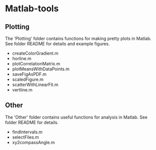 # Matlab-tools

## Plotting
The 'Plotting' folder contains functions for making pretty plots in Matlab. See folder README for details and example figures.
* createColorGradient.m
* horline.m
* plotCorrelationMatrix.m
* plotMeansWithDataPoints.m
* saveFigAsPDF.m
* scaledFigure.m
* scatterWithLinearFit.m
* vertline.m

## Other
The 'Other' folder contains useful functions for analysis in Matlab. See folder README for details.
* findIntervals.m
* selectFiles.m
* xy2compassAngle.m
